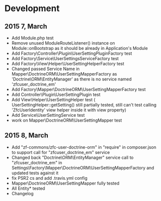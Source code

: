 # Development

2015 7, March
-------------
- Add Module.php test
- Remove unused ModuleRouteListener() instance on Module::onBootstrap as it should be already in Application's Module
- Add Factory\Controller\Plugin\UserSettingPluginFactory test
- Add Factory\Service\UserSettingsServiceFactory test
- Add Factory\View\Helper\UserSettingHelperFactory test
- Changed passed Service Name in Mapper\DoctrineORM\UserSettingMapperFactory as 'Doctrine\ORM\EntityManager' as there is no service named 'zfcuser_doctrine_em'
- Add Factory\Mapper\DoctrineORM\UserSettingMapperFactory test
- Add Controller\Plugin\UserSettingPlugin test
- Add View\Helper\UserSettingHelper test ( UserSettingHelper::getSetting() still partially tested, still can't test calling 'ZfcUserIdentity' view helper inside it with view property)
- Add Service\UserSettingService test
- work on Mapper\DoctrineORM\UserSettingMapper test

2015 8, March
-------------
- Add "zf-commons/zfc-user-doctrine-orm" in "require" in composer.json to support call for "zfcuser_doctrine_em" service
- Changed back "Doctrine\ORM\EntityManager" service call to "zfcuser_doctrine_em" in Settings\Factory\Mapper\DoctrineORM\UserSettingMapperFactory and updated tests against it
- fix PSR2 cs and add .travis.yml config
- Mapper\DoctrineORM\UserSettingMapper fully tested
- All Entity\* tested
- Changelog
